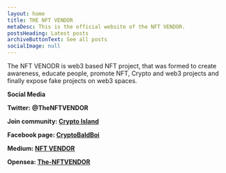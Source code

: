 ```yaml
---
layout: home
title: THE NFT VENDOR
metaDesc: This is the official website of the NFT VENDOR.
postsHeading: Latest posts
archiveButtonText: See all posts
socialImage: null
---
```

The NFT VENODR is web3 based NFT project, that was formed to create awareness, educate people, promote NFT, Crypto and web3 projects and finally expose fake projects on web3 spaces.

**Social Media**

**Twitter:** [](https://twitter.com/TheNFTVENDOR)**@TheNFTVENDOR** 

**Join community: [Crypto Island](https://discord.gg/4G9eaeZqFu)**

**Facebook page: [CryptoBaldBoi](https://www.facebook.com/CryptoBaldBoi)**

**Medium: [NFT VENDOR](https://medium.com/@nftvendor)**

**Opensea: [The-NFTVENDOR](https://opensea.io/The-NFTVENDOR)**